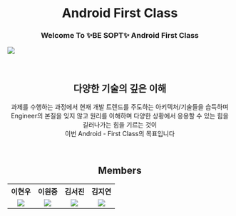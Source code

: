 <h1 align="center">Android First Class</h1>
<p align="center">
  <h3 align="center">Welcome To ✨BE SOPT✨ Android First Class</h3>
  <img src="https://user-images.githubusercontent.com/54518925/112726211-9b979600-8f5f-11eb-9c95-4d5deae88b93.png"/>
</p>
</br>
<h2 align="center">다양한 기술의 깊은 이해</h2>
<p align="center">
  과제를 수행하는 과정에서 현재 개발 트렌드를 주도하는 아키텍처/기술들을 습득하며</br>
  Engineer의 본질을 잊지 않고 원리를 이해하며 다양한 상황에서 응용할 수 있는 힘을 길러나가는 힘을 기르는 것이</br>
  이번 Android - First Class의 목표입니다
</p>
</br>
<h2 align="center">Members</h2>
  <table align="center">
    <th align="center"> 이현우 </th>
    <th align="center"> 이원중 </th>
    <th align="center"> 김서진 </th>
    <th align="center"> 김지연 </th>
    <tr>
        <td align="center">
            <img src="https://github.com/l2hyunwoo.png?size=100"/>
        </td>
        <td align="center">
            <img src="https://github.com/wonjoonglee.png?size=100"/>
        </td>
        <td align="center">
            <img src="https://github.com/SeojinSeojin.png?size=100"/>
        </td>
        <td align="center">
            <img src="https://github.com/todayiswindy.png?size=100"/>
        </td>
    </tr>
  </table>
